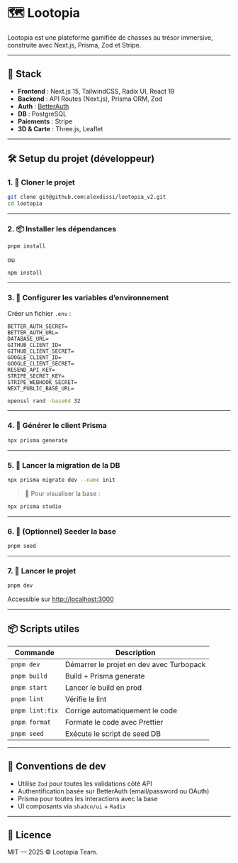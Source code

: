 # 🗺️ Lootopia

Lootopia est une plateforme gamifiée de chasses au trésor immersive, construite avec Next.js, Prisma, Zod et Stripe.

---

## 🚀 Stack

- **Frontend** : Next.js 15, TailwindCSS, Radix UI, React 19
- **Backend** : API Routes (Next.js), Prisma ORM, Zod
- **Auth** : [BetterAuth](https://www.npmjs.com/package/better-auth)
- **DB** : PostgreSQL
- **Paiements** : Stripe
- **3D & Carte** : Three.js, Leaflet

---

## 🛠️ Setup du projet (développeur)

### 1. 🔁 Cloner le projet

```bash
git clone git@github.com:alexdissi/lootopia_v2.git
cd lootopia
```

---

### 2. 📦 Installer les dépendances

```bash
pnpm install
```

ou

```bash
npm install
```

---

### 3. 🔐 Configurer les variables d’environnement

Créer un fichier `.env` :

```env
BETTER_AUTH_SECRET=
BETTER_AUTH_URL=
DATABASE_URL=
GITHUB_CLIENT_ID=
GITHUB_CLIENT_SECRET=
GOOGLE_CLIENT_ID=
GOOGLE_CLIENT_SECRET=
RESEND_API_KEY=
STRIPE_SECRET_KEY=
STRIPE_WEBHOOK_SECRET=
NEXT_PUBLIC_BASE_URL=
```

```bash
openssl rand -base64 32
```

---

### 4. 📐 Générer le client Prisma

```bash
npx prisma generate
```

---

### 5. 🧱 Lancer la migration de la DB

```bash
npx prisma migrate dev --name init
```

> 📝 Pour visualiser la base :
```bash
npx prisma studio
```

---

### 6. 🌱 (Optionnel) Seeder la base

```bash
pnpm seed
```

---

### 7. 🧪 Lancer le projet

```bash
pnpm dev
```

Accessible sur [http://localhost:3000](http://localhost:3000)

---

## 📦 Scripts utiles

| Commande | Description |
|---------|-------------|
| `pnpm dev` | Démarrer le projet en dev avec Turbopack |
| `pnpm build` | Build + Prisma generate |
| `pnpm start` | Lancer le build en prod |
| `pnpm lint` | Vérifie le lint |
| `pnpm lint:fix` | Corrige automatiquement le code |
| `pnpm format` | Formate le code avec Prettier |
| `pnpm seed` | Exécute le script de seed DB |

---

## 🧠 Conventions de dev

- Utilise `Zod` pour toutes les validations côté API
- Authentification basée sur BetterAuth (email/password ou OAuth)
- Prisma pour toutes les interactions avec la base
- UI composants via `shadcn/ui` + `Radix`

---

## 🧾 Licence

MIT — 2025 © Lootopia Team.
